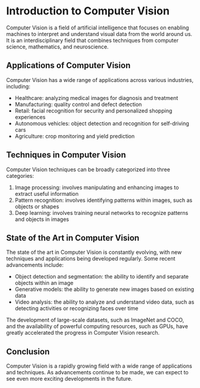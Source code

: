 # Introduction to Computer Vision

Computer Vision is a field of artificial intelligence that focuses on enabling machines to interpret and understand visual data from the world around us. It is an interdisciplinary field that combines techniques from computer science, mathematics, and neuroscience.

## Applications of Computer Vision

Computer Vision has a wide range of applications across various industries, including:

- Healthcare: analyzing medical images for diagnosis and treatment
- Manufacturing: quality control and defect detection
- Retail: facial recognition for security and personalized shopping experiences
- Autonomous vehicles: object detection and recognition for self-driving cars
- Agriculture: crop monitoring and yield prediction

## Techniques in Computer Vision

Computer Vision techniques can be broadly categorized into three categories:

1. Image processing: involves manipulating and enhancing images to extract useful information
2. Pattern recognition: involves identifying patterns within images, such as objects or shapes
3. Deep learning: involves training neural networks to recognize patterns and objects in images

## State of the Art in Computer Vision

The state of the art in Computer Vision is constantly evolving, with new techniques and applications being developed regularly. Some recent advancements include:

- Object detection and segmentation: the ability to identify and separate objects within an image
- Generative models: the ability to generate new images based on existing data
- Video analysis: the ability to analyze and understand video data, such as detecting activities or recognizing faces over time

The development of large-scale datasets, such as ImageNet and COCO, and the availability of powerful computing resources, such as GPUs, have greatly accelerated the progress in Computer Vision research.

## Conclusion

Computer Vision is a rapidly growing field with a wide range of applications and techniques. As advancements continue to be made, we can expect to see even more exciting developments in the future.
